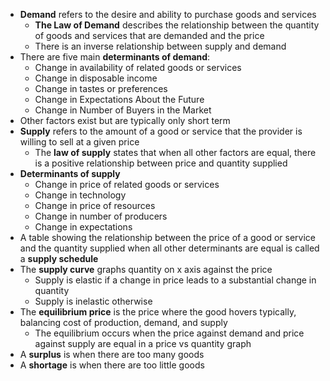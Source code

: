 - **Demand** refers to the desire and ability to purchase goods and services  
	- **The Law of Demand** describes the relationship between the quantity of goods and services that are demanded and the price  
	- There is an inverse relationship between supply and demand  
- There are five main **determinants of demand**:  
	- Change in availability of related goods or services  
	- Change in disposable income  
	- Change in tastes or preferences  
	- Change in Expectations About the Future  
	- Change in Number of Buyers in the Market  
- Other factors exist but are typically only short term  
- **Supply** refers to the amount of a good or service that the provider is willing to sell at a given price  
	- The **law of supply** states that when all other factors are equal, there is a positive relationship between price and quantity supplied  
- **Determinants of supply**  
	- Change in price of related goods or services  
	- Change in technology  
	- Change in price of resources  
	- Change in number of producers  
	- Change in expectations  
- A table showing the relationship between the price of a good or service and the quantity supplied when all other determinants are equal is called a **supply schedule**  
- The **supply curve** graphs quantity on x axis against the price  
	- Supply is elastic if a change in price leads to a substantial change in quantity  
	- Supply is inelastic otherwise  
- The **equilibrium price** is the price where the good hovers typically, balancing cost of production, demand, and supply  
	- The equilibrium occurs when the price against demand and price against supply are equal in a price vs quantity graph  
- A **surplus** is when there are too many goods  
- A **shortage** is when there are too little goods